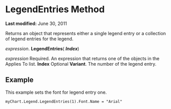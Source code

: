 
# LegendEntries Method

 **Last modified:** June 30, 2011

Returns an object that represents either a single legend entry or a collection of legend entries for the legend.

 _expression_. **LegendEntries**( **_Index_**)

 _expression_ Required. An expression that returns one of the objects in the Applies To list.
 **Index** Optional **Variant**. The number of the legend entry.

## Example

This example sets the font for legend entry one.


```
myChart.Legend.LegendEntries(1).Font.Name = "Arial"
```

